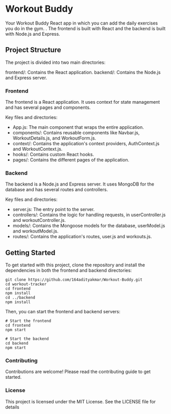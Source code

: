 # Workout Buddy

Your Workout Buddy React app in which you can add the daily exercises you do in the gym.
. The frontend is built with React and the backend is built with Node.js and Express.

## Project Structure

The project is divided into two main directories:

frontend/: Contains the React application.
backend/: Contains the Node.js and Express server.

### Frontend

The frontend is a React application. It uses context for state management and has several pages and components.

Key files and directories:

- App.js: The main component that wraps the entire application.
- components/: Contains reusable components like Navbar.js, WorkoutDetails.js, and WorkoutForm.js.
- context/: Contains the application's context providers, AuthContext.js and WorkoutContext.js.
- hooks/: Contains custom React hooks.
- pages/: Contains the different pages of the application.

### Backend

The backend is a Node.js and Express server. It uses MongoDB for the database and has several routes and controllers.

Key files and directories:

- server.js: The entry point to the server.
- controllers/: Contains the logic for handling requests, in userController.js and workoutController.js.
- models/: Contains the Mongoose models for the database, userModel.js and workoutModel.js.
- routes/: Contains the application's routes, user.js and workouts.js.

## Getting Started

To get started with this project, clone the repository and install the dependencies in both the frontend and backend directories:

```
git clone https://github.com/164adityakmar/Workout-Buddy.git
cd workout-tracker
cd frontend
npm install
cd ../backend
npm install
```

Then, you can start the frontend and backend servers:

```
# Start the frontend
cd frontend
npm start

# Start the backend
cd backend
npm start
```

### Contributing
Contributions are welcome! Please read the contributing guide to get started.

### License
This project is licensed under the MIT License. See the LICENSE file for details
